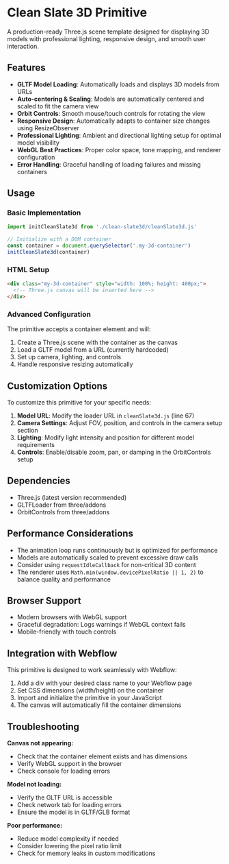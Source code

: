 # Clean Slate 3D Primitive

A production-ready Three.js scene template designed for displaying 3D models with professional lighting, responsive design, and smooth user interaction.

## Features

- **GLTF Model Loading**: Automatically loads and displays 3D models from URLs
- **Auto-centering & Scaling**: Models are automatically centered and scaled to fit the camera view
- **Orbit Controls**: Smooth mouse/touch controls for rotating the view
- **Responsive Design**: Automatically adapts to container size changes using ResizeObserver
- **Professional Lighting**: Ambient and directional lighting setup for optimal model visibility
- **WebGL Best Practices**: Proper color space, tone mapping, and renderer configuration
- **Error Handling**: Graceful handling of loading failures and missing containers

## Usage

### Basic Implementation

```javascript
import initCleanSlate3d from './clean-slate3d/cleanSlate3d.js'

// Initialize with a DOM container
const container = document.querySelector('.my-3d-container')
initCleanSlate3d(container)
```

### HTML Setup

```html
<div class="my-3d-container" style="width: 100%; height: 400px;">
  <!-- Three.js canvas will be inserted here -->
</div>
```

### Advanced Configuration

The primitive accepts a container element and will:

1. Create a Three.js scene with the container as the canvas
2. Load a GLTF model from a URL (currently hardcoded)
3. Set up camera, lighting, and controls
4. Handle responsive resizing automatically

## Customization Options

To customize this primitive for your specific needs:

1. **Model URL**: Modify the loader URL in `cleanSlate3d.js` (line 67)
2. **Camera Settings**: Adjust FOV, position, and controls in the camera setup section
3. **Lighting**: Modify light intensity and position for different model requirements
4. **Controls**: Enable/disable zoom, pan, or damping in the OrbitControls setup

## Dependencies

- Three.js (latest version recommended)
- GLTFLoader from three/addons
- OrbitControls from three/addons

## Performance Considerations

- The animation loop runs continuously but is optimized for performance
- Models are automatically scaled to prevent excessive draw calls
- Consider using `requestIdleCallback` for non-critical 3D content
- The renderer uses `Math.min(window.devicePixelRatio || 1, 2)` to balance quality and performance

## Browser Support

- Modern browsers with WebGL support
- Graceful degradation: Logs warnings if WebGL context fails
- Mobile-friendly with touch controls

## Integration with Webflow

This primitive is designed to work seamlessly with Webflow:

1. Add a div with your desired class name to your Webflow page
2. Set CSS dimensions (width/height) on the container
3. Import and initialize the primitive in your JavaScript
4. The canvas will automatically fill the container dimensions

## Troubleshooting

**Canvas not appearing:**

- Check that the container element exists and has dimensions
- Verify WebGL support in the browser
- Check console for loading errors

**Model not loading:**

- Verify the GLTF URL is accessible
- Check network tab for loading errors
- Ensure the model is in GLTF/GLB format

**Poor performance:**

- Reduce model complexity if needed
- Consider lowering the pixel ratio limit
- Check for memory leaks in custom modifications



